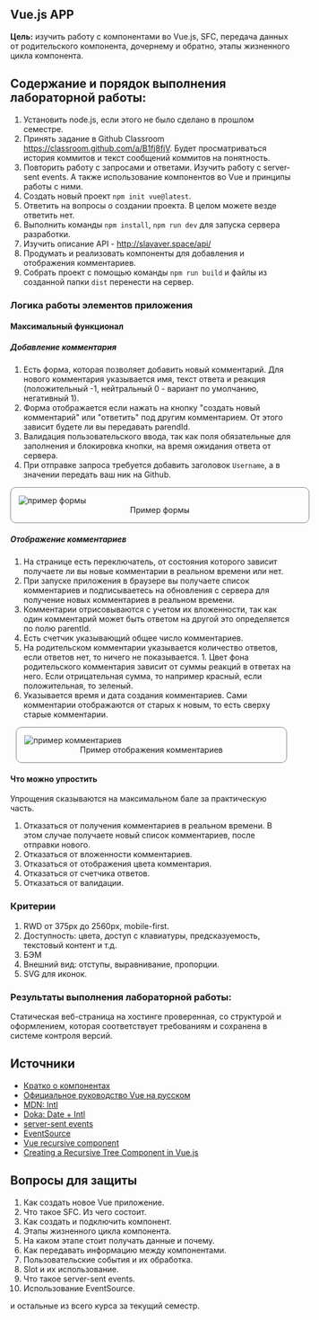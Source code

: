 ## Vue.js APP

**Цель:** изучить работу с компонентами во Vue.js, SFC, передача данных от родительского компонента, дочернему и обратно, этапы жизненного цикла компонента.

## Содержание и порядок выполнения лабораторной работы:

1. Установить node.js, если этого не было сделано в прошлом семестре.
1. Принять задание в Github Classroom https://classroom.github.com/a/B1fj8fjV. Будет просматриваться история коммитов и текст сообщений коммитов на понятность.
1. Повторить работу с запросами и ответами. Изучить работу с server-sent events. А также использование компонентов во Vue и принципы работы с ними.
1. Создать новый проект `npm init vue@latest`.
1. Ответить на вопросы о создании проекта. В целом можете везде ответить нет.
1. Выполнить команды `npm install`, `npm run dev` для запуска сервера разработки.
1. Изучить описание API - http://slavaver.space/api/
1. Продумать и реализовать компоненты для добавления и отображения комментариев.
1. Собрать проект с помощью команды `npm run build` и файлы из созданной папки `dist` перенести на сервер.

### Логика работы элементов приложения

#### Максимальный функционал

##### Добавление комментария

1. Есть форма, которая позволяет добавить новый комментарий. Для нового комментария указывается имя, текст ответа и реакция (положительный -1, нейтральный 0 - вариант по умолчанию, негативный 1).
1. Форма отображается если нажать на кнопку "создать новый комментарий" или "ответить" под другим комментарием. От этого зависит будете ли вы передавать parendId.
1. Валидация пользовательского ввода, так как поля обязательные для заполнения и блокировка кнопки, на время ожидания ответа от сервера.
1. При отправке запроса требуется добавить заголовок `Username`, а в значении передать ваш ник на Github.

<figure style="border: 1px solid grey; border-radius: 10px; padding: 1em; width: 100%; margin-inline: auto;">
<img src="https://slavaver.github.io/web-course-site/comment.jpg" alt="пример формы" style="margin: 0 auto;">
<figcaption style="text-align: center">Пример формы</figcaption>
</figure>

##### Отображение комментариев

1. На странице есть переключатель, от состояния которого зависит получаете ли вы новые комментарии в реальном времени или нет.
1. При запуске приложения в браузере вы получаете список комментариев и подписываетесь на обновления с сервера для получение новых комментариев в реальном времени.
1. Комментарии отрисовываются с учетом их вложенности, так как один комментарий может быть ответом на другой это определяется по полю parentId.
1. Есть счетчик указывающий общее число комментариев.
1. На родительском комментарии указывается количество ответов, если ответов нет, то ничего не показывается. 1. Цвет фона родительского комментария зависит от суммы реакций в ответах на него. Если отрицательная сумма, то например красный, если положительная, то зеленый.
1. Указывается время и дата создания комментариев. Сами комментарии отображаются от старых к новым, то есть сверху старые комментарии.

<figure style="border: 1px solid grey; border-radius: 10px; padding: 1em; width: 90%; margin-inline: auto;">
<img src="https://slavaver.github.io/web-course-site/show-comments.jpg" alt="пример комментариев" style="margin: 0 auto;">
<figcaption style="text-align: center">Пример отображения комментариев</figcaption>
</figure>

#### Что можно упростить

Упрощения сказываются на максимальном бале за практическую часть.

1. Отказаться от получения комментариев в реальном времени. В этом случае получаете новый список комментариев, после отправки нового.
1. Отказаться от вложенности комментариев.
1. Отказаться от отображения цвета комментария.
1. Отказаться от счетчика ответов.
1. Отказаться от валидации.

### Критерии

1. RWD от 375px до 2560px, mobile-first.
1. Доступность: цвета, доступ с клавиатуры, предсказуемость, текстовый контент и т.д.
1. БЭМ
1. Внешний вид: отступы, выравнивание, пропорции.
1. SVG для иконок.

### Результаты выполнения лабораторной работы:

Статическая веб-страница на хостинге проверенная, со структурой и оформлением, которая соответствует требованиям и сохранена в системе контроля версий.

## Источники

- [Кратко о компонентах](https://vuejs.org/guide/essentials/component-basics.html)
- [Официальное руководство Vue на русском](https://v3.ru.vuejs.org/ru/guide/introduction.html)
- [MDN: Intl](https://developer.mozilla.org/ru/docs/Web/JavaScript/Reference/Global_Objects/Intl)
- [Doka: Date + Intl](https://doka.guide/js/date/)
- [server-sent events](https://developer.mozilla.org/ru/docs/Web/API/Server-sent_events/Using_server-sent_events)
- [EventSource](https://developer.mozilla.org/en-US/docs/Web/API/EventSource)
- [Vue recursive component](https://blog.logrocket.com/rendering-nested-comments-recursive-components-vue/)
- [Creating a Recursive Tree Component in Vue.js](https://www.digitalocean.com/community/tutorials/vuejs-recursive-components)

## Вопросы для защиты

1. Как создать новое Vue приложение.
1. Что такое SFC. Из чего состоит.
1. Как создать и подключить компонент.
1. Этапы жизненного цикла компонента.
1. На каком этапе стоит получать данные и почему.
1. Как передавать информацию между компонентами.
1. Пользовательские события и их обработка.
1. Slot и их использование.
1. Что такое server-sent events.
1. Использование EventSource.

и остальные из всего курса за текущий семестр.
